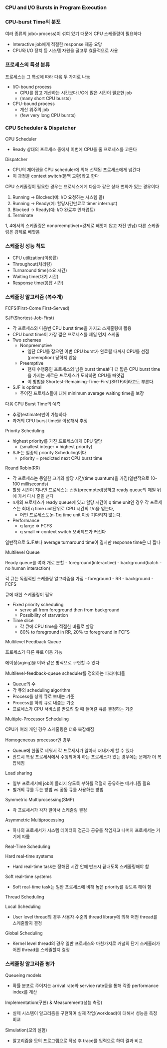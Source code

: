 ### CPU and I/O Bursts in Program Execution

### CPU-burst Time의 분포

여러 종류의 job(=process)이 섞여 있기 때문에 CPU 스케줄링이 필요하다
- Interactive job에게 적절한 response 제공 요망
- CPU와 I/O 장치 등 시스템 자원을 골고루 효율적으로 사용

### 프로세스의 특성 분류

프로세스는 그 특성에 따라 다음 두 가지로 나눔
- I/O-bound process
    - CPU를 잡고 계산하는 시간보다 I/O에 많은 시간이 필요한 job
    - (many short CPU bursts)
- CPU-bound process
    - 계산 위주의 job
    - (few very long CPU bursts)

### CPU Scheduler & Dispatcher

CPU Scheduler
- Ready 상태의 프로세스 중에서 이번에 CPU를 줄 프로세스를 고른다

Dispatcher
- CPU의 제어권을 CPU scheduler에 의해 선택된 프로세스에게 넘긴다
- 이 과정을 context switch(문맥 교환)라고 한다

CPU 스케줄링이 필요한 경우는 프로세스에게 다음과 같은 상태 변화가 있는 경우이다
1. Running -> Blocked(예: I/O 요청하는 시스템 콜)
2. Running -> Ready(예: 할당시간만료로 timer interrupt)
3. Blocked -> Ready(예: I/O 완료후 인터럽트)
4. Terminate

1, 4에서의 스케줄링은 nonpreemptive(=강제로 빼앗지 않고 자진 반납)
다른 스케줄링은 강제로 빼앗음

### 스케쥴링 성능 척도

- CPU utilization(이용률)
- Throughout(처리량)
- Turnaround time(소요 시간)
- Waiting time(대기 시간)
- Response time(응답 시간)

### 스케쥴링 알고리즘 (복수개)

FCFS(First-Come First-Served)

SJF(Shortest-Job-First)
- 각 프로세스와 다음번 CPU burst time을 가지고 스케줄링에 활용
- CPU burst time이 가장 짧은 프로세스를 제일 먼저 스케줄
- Two schemes
    - Nonpreemptive
        - 일단 CPU를 잡으면 이번 CPU burst가 완료될 때까지 CPU를 선점(preemption) 당하지 않음
    - Preemptive
        - 현재 수행중인 프로세스의 남은 burst time보다 더 짧은 CPU burst time을 가지는 새로운 프로세스가 도착하면 CPU를 빼앗김
        - 이 방법을 Shortest-Remaining-Time-First(SRTF)이라고도 부른다.
- SJF is optimal
    - 주어진 프로세스들에 대해 minimum average waiting time을 보장 

다음 CPU Burst Time의 예측
- 추정(estimate)만이 가능하다
- 과거의 CPU burst time을 이용해서 추정

Priority Scheduling
- highest priority를 가진 프로세스에게 CPU 할당
    - (smallest integer = highest priority)
- SJF는 일종의 priority Scheduling이다
    - priority = predicted next CPU burst time

Round Robin(RR)
- 각 프로세스는 동일한 크기와 할당 시간(time quantum)을 가짐(일반적으로 10-100 milliseconds)
- 할당 시간이 지나면 프로세스는 선점(preempted)당하고 ready queue의 제일 뒤에 가서 다시 줄을 선다
- n개의 프로세스가 ready queue에 있고 할당 시간이 q time unit인 경우 각 프로세스는 최대 q time unit단위로 CPU 시간의 1/n을 얻는다,
    - 어떤 프로세스도(n-1)q time unit 이상 기다리지 않는다.
- Performance
    - q large => FCFS
    - q small => context switch 오버헤드가 커진다

일반적으로 SJF보다 average turnaround time이 길지만 response time은 더 짧다

Multilevel Queue

Ready queue를 여러 개로 분할
    - foreground(interactive)
    - background(batch - no human interaction)

각 큐는 독립적인 스케줄링 알고리즘을 가짐
    - foreground - RR
    - background - FCFS

큐에 대한 스케줄링이 필요
- Fixed priority scheduling
    - serve all from foreground then from background
    - Possibility of starvation
- Time slice
    - 각 큐에 CPU time을 적절한 비율로 할당
    - 80% to foreground in RR, 20% to foreground in FCFS

Multilevel Feedback Queue

프로세스가 다른 큐로 이동 가능

에이징(aging)을 이와 같은 방식으로 구현할 수 있다

Multilevel-feedback-queue scheduler를 정의하는 파라미터들
- Queue의 수
- 각 큐의 scheduling algorithm
- Process를 상위 큐로 보내는 기준
- Process를 하위 큐로 내쫒는 기준
- 프로세스가 CPU 서비스를 받으려 할 때 들어갈 큐를 결정하는 기준

Multiple-Processor Scheduling

CPU가 여러 개인 경우 스케줄링은 더욱 복잡해짐

Homogeneous processor인 경우
- Queue에 한줄로 세워서 각 프로세서가 알아서 꺼내가게 할 수 있다
- 반드시 특정 프로세서에서 수행되어야 하는 프로세스가 있는 경우에는 문제가 더 복잡해짐

Load sharing
- 일부 프로세서에 job이 몰리지 않도록 부하를 적절히 공유하는 메커니즘 필요
- 별개의 큐를 두는 방법 vs 공동 큐를 사용하는 방법

Symmetric Multiprocessing(SMP)
- 각 프로세서가 각자 알아서 스케줄링 결정

Asymmetric Multiprocessing
- 하나의 프로세서가 시스템 데이터의 접근과 공유를 책임지고 나머지 프로세서는 거기에 따름

Real-Time Scheduling

Hard real-time systems
- Hard real-time task는 정해진 시간 안에 반드시 끝내도록 스케줄링해야 함

Soft real-time systems
- Soft real-time task는 일반 프로세스에 비해 높은 priority를 갖도록 해야 함

Thread Scheduling

Local Scheduling
- User level thread의 경우 사용자 수준의 thread library에 의해 어떤 thread를 스케줄할지 결정

Global Scheduling
- Kernel level thread의 경우 일반 프로세스와 마찬가지로 커널의 단기 스케줄러가 어떤 thread를 스케줄할지 결정

### 스케쥴링 알고리즘 평가 

Queueing models
- 확률 분포로 주어지는 arrival rate와 service rate등을 통해 각종 performance index를 계산

Implementation(구현) & Measurement(성능 측정)
- 실제 시스템이 알고리즘을 구현하여 실제 작업(workload)에 대해서 성능을 측정 비교

Simulation(모의 실험)
- 알고리즘을 모의 프로그램으로 작성 후 trace를 입력으로 하여 결과 비교
